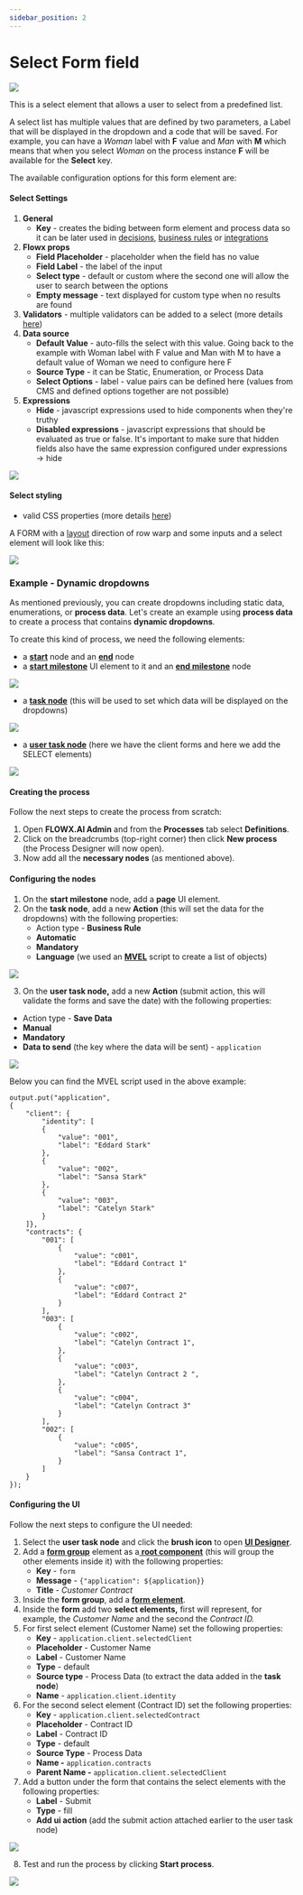 ```yaml
---
sidebar_position: 2
---
```


# Select Form field

![](../../img/select_form_field.png)

This is a select element that allows a user to select from a predefined list.

A select list has multiple values that are defined by two parameters, a Label that will be displayed in the dropdown and a code that will be saved. For example, you can have a _Woman_ label with **F** value and _Man_ with **M** which means that when you select _Woman_ on the process instance **F** will be available for the **Select** key.

The available configuration options for this form element are:

#### Select Settings

1. **General**
   * **Key** - creates the biding between form element and process data so it can be later used in [decisions](../../../node/exclusive-gateway-node.md), [business rules](../../../node/task-node/task-node.md) or [integrations](../../../node/message-send-received-task-node.md)
2. **Flowx props**&#x20;
   * **Field Placeholder** - placeholder when the field has no value
   * **Field Label** - the label of the input
   * **Select type** - default or custom where the second one will allow the user to search between the options
   * **Empty message** - text displayed for custom type when no results are found
3. **Validators** - multiple validators can be added to a select (more details [here](../../validators.md))
4. **Data source**
   * **Default Value** - auto-fills the select with this value. Going back to the example with Woman label with F value and Man with M to have a default value of Woman we need to configure here F
   * **Source Type** - it can be Static, Enumeration, or Process Data
   * **Select Options** - label - value pairs can be defined here (values from CMS and defined options together are not possible)
5. **Expressions**
   * **Hide** - javascript expressions used to hide components when they're truthy
   * **Disabled expressions** - javascript expressions that should be evaluated as true or false. It's important to make sure that hidden fields also have the same expression configured under expressions → hide

![](../../img/select_form_field_settings.png)

#### Select styling

* valid CSS properties (more details [here](../../#styling))

A FORM with a [layout](../../layout-configuration.md) direction of row warp and some inputs and a select element will look like this:

![](../../img/select_form_field_styling.png)

### Example - Dynamic dropdowns

As mentioned previously, you can create dropdowns including static data, enumerations, or **process data**. Let's create an example using **process data** to create a process that contains **dynamic dropdowns**.&#x20;

To create this kind of process, we need the following elements:

* a [**start**](../../../node/start-end-node.md#start-node) node and an [**end**](../../../node/start-end-node.md#end-node) node
* a [**start milestone**](../../../node/start-end-node.md#start-node) UI element to it and an [**end milestone**](../../../node/milestone-node.md) node

![](../../img/dynamic_dropdown1.gif)

* a [**task node**](../../../node/task-node/task-node.md) (this will be used to set which data will be displayed on the dropdowns)

![](../../img/dynamic_dropdown2.png)

* a [**user task node**](../../../node/user-task-node/user-task-node.md) (here we have the client forms and here we add the SELECT elements)

![](../../img/dynamic_dropdown3.gif)

#### Creating the process

Follow the next steps to create the process from scratch:

1. Open **FLOWX.AI Admin** and from the **Processes** tab select **Definitions**.
2. Click on the breadcrumbs (top-right corner) then click **New process** (the Process Designer will now open).
3. Now add all the **necessary nodes** (as mentioned above).

#### Configuring the nodes

1. On the **start milestone** node, add a **page** UI element.
2. On the **task node**, add a new **Action** (this will set the data for the dropdowns) with the following properties:
   * Action type - **Business Rule**
   * **Automatic**
   * **Mandatory**
   * **Language** (we used an [**MVEL**](../../../../platform-overview/frameworks-and-standards/business-process-industry-standards/intro-to-mvel.md) script to create a list of objects)

![](../../img/configure_nodes_dropdown.gif)

3.  On the **user task node,** add a new **Action** (submit action, this will validate the forms and save the date) with the following properties:

* Action type - **Save Data**
* **Manual**
* **Mandatory**
* **Data to send** (the key where the data will be sent) - `application`

![](../../img/dynamic6.gif)

Below you can find the MVEL script used in the above example:

```mvel
output.put("application",
{
    "client": {
        "identity": [
        {
            "value": "001",
            "label": "Eddard Stark"
        },
        {
            "value": "002",
            "label": "Sansa Stark"
        },
        {
            "value": "003",
            "label": "Catelyn Stark"
        }
    ]},
    "contracts": {
        "001": [
            {
                "value": "c001",
                "label": "Eddard Contract 1"
            },
            {
                "value": "c007",
                "label": "Eddard Contract 2"
            }
        ],
        "003": [
            {
                "value": "c002",
                "label": "Catelyn Contract 1",
            },
            {
                "value": "c003",
                "label": "Catelyn Contract 2 ",
            },
            {
                "value": "c004",
                "label": "Catelyn Contract 3"
            }
        ],
        "002": [
            {
                "value": "c005",
                "label": "Sansa Contract 1",
            }
        ]
    }
});
```

#### Configuring the UI

Follow the next steps to configure the UI needed:

1. Select the **user task node** and click the **brush icon** to open [**UI Designer**](../../).
2. Add a [**form group**](../root-components/form-group.md) element as a[ **root component**](../root-components/) (this will group the other elements inside it) with the following properties:
   * **Key** - `form`
   * **Message** - `{"application": ${application}}`
   * **Title** - _Customer Contract_
3. Inside the **form group**, add a [**form element**](./).
4. Inside the **form** add two **select elements,** first will represent, for example, the _Customer Name_ and the second the _Contract ID._
5. For first select element (Customer Name) set the following properties:
   * **Key** - `application.client.selectedClient`
   * **Placeholder** - Customer Name
   * **Label** - Customer Name
   * **Type** - default
   * **Source type** - Process Data (to extract the data added in the **task node**)
   * **Name** - `application.client.identity`
6. For the second select element (Contract ID) set the following properties:
   * **Key** - `application.client.selectedContract`
   * **Placeholder** - Contract ID
   * **Label** - Contract ID
   * **Type** - default
   * **Source Type** - Process Data
   * **Name -** `application.contracts`
   * **Parent Name -** `application.client.selectedClient`
7. Add a button under the form that contains the select elements with the following properties:
   * **Label** - Submit
   * **Type** - fill
   * **Add ui action** (add the submit action attached earlier to the user task node)

![](../../img/dynamic_dropdowns_4.gif)

8. Test and run the process by clicking **Start process**.

![](../../img/dynamic_dropdowns5.gif)